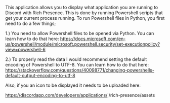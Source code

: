 This application allows you to display what application you are running to Discord with Rich Presence. This is done by
running Powershell scripts that get your current process running. To run Powershell files in Python, you first need to
do a few things;

1.) You need to allow Powershell files to be opened via Python. You can learn how to do that here:
    https://docs.microsoft.com/en-us/powershell/module/microsoft.powershell.security/set-executionpolicy?view=powershell-6

2.) To properly read the data I would recommend setting the default encoding of Powershell to UTF-8. You can learn
    how to do that here:
    https://stackoverflow.com/questions/40098771/changing-powershells-default-output-encoding-to-utf-8

Also, if you an icon to be displayed it needs to be uploaded here:

https://discordapp.com/developers/applications/  <Your Client ID>  /rich-presence/assets
